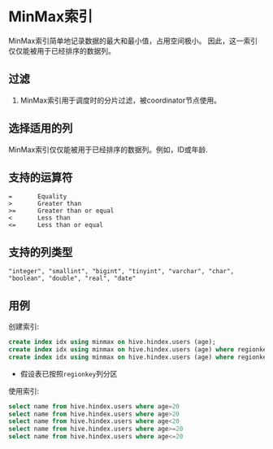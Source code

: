 
# MinMax索引

MinMax索引简单地记录数据的最大和最小值，占用空间极小。
因此，这一索引仅仅能被用于已经排序的数据列。

## 过滤

1. MinMax索引用于调度时的分片过滤，被coordinator节点使用。

## 选择适用的列

MinMax索引仅仅能被用于已经排序的数据列。例如，ID或年龄.

## 支持的运算符

    =       Equality
    >       Greater than
    >=      Greater than or equal
    <       Less than
    <=      Less than or equal

## 支持的列类型
    "integer", "smallint", "bigint", "tinyint", "varchar", "char", "boolean", "double", "real", "date"

## 用例

创建索引:
```sql
create index idx using minmax on hive.hindex.users (age);
create index idx using minmax on hive.hindex.users (age) where regionkey=1;
create index idx using minmax on hive.hindex.users (age) where regionkey in (3, 1);
```

* 假设表已按照`regionkey`列分区

使用索引:
```sql
select name from hive.hindex.users where age=20
select name from hive.hindex.users where age>20
select name from hive.hindex.users where age<20
select name from hive.hindex.users where age>=20
select name from hive.hindex.users where age<=20
```